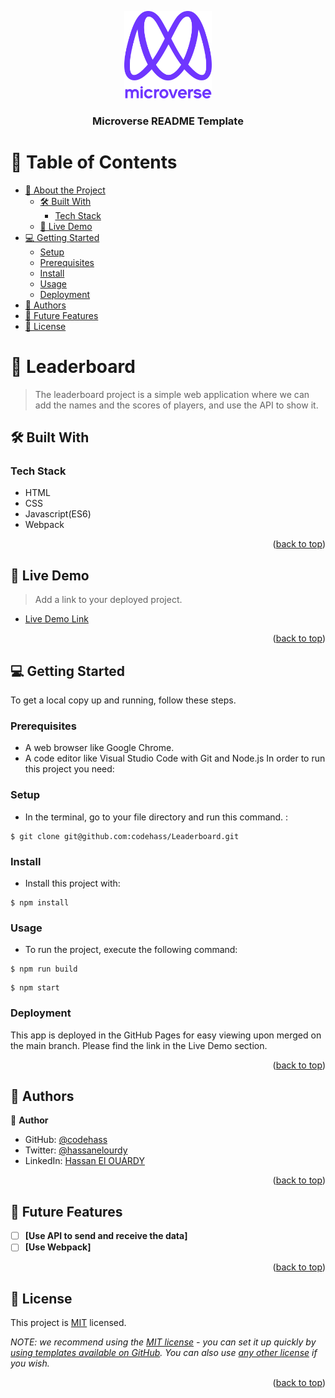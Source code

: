 <a name="readme-top"></a>



<div align="center">
  <img src="murple_logo.png" alt="logo" width="140"  height="auto" />
  <br/>

  <h3><b>Microverse README Template</b></h3>

</div>

# 📗 Table of Contents

- [📖 About the Project](#about-project)
  - [🛠 Built With](#built-with)
    - [Tech Stack](#tech-stack)
  - [🚀 Live Demo](#live-demo)
- [💻 Getting Started](#getting-started)
  - [Setup](#setup)
  - [Prerequisites](#prerequisites)
  - [Install](#install)
  - [Usage](#usage)
  - [Deployment](#triangular_flag_on_post-deployment)
- [👥 Authors](#authors)
- [🔭 Future Features](#future-features)
- [📝 License](#license)


# 📖 Leaderboard <a name="about-project"></a>

> The leaderboard project is a simple web application where we can add the names and the scores of players, and use the API to show it.

## 🛠 Built With <a name="built-with"></a>

### Tech Stack <a name="tech-stack"></a>
- HTML
- CSS
- Javascript(ES6)
- Webpack 

<p align="right">(<a href="#readme-top">back to top</a>)</p>

<!-- LIVE DEMO -->

## 🚀 Live Demo <a name="live-demo"></a>

> Add a link to your deployed project.

- [Live Demo Link](https://codehass.github.io/Leaderboard/dist/)

<p align="right">(<a href="#readme-top">back to top</a>)</p>

<!-- GETTING STARTED -->

## 💻 Getting Started <a name="getting-started"></a>


To get a local copy up and running, follow these steps.

### Prerequisites
-  A web browser like Google Chrome.
-  A code editor like Visual Studio Code with Git and Node.js
In order to run this project you need:

<!--
Example command:

```sh
 gem install rails
```
 -->

### Setup
- In the terminal, go to your file directory and run this command. : 

```
$ git clone git@github.com:codehass/Leaderboard.git
```
### Install

- Install this project with:

```
$ npm install
```
### Usage

- To run the project, execute the following command:
```
$ npm run build
```
```
$ npm start
```

### Deployment
This app is deployed in the GitHub Pages for easy viewing upon merged on the main branch.
Please find the link in the Live Demo section.

<p align="right">(<a href="#readme-top">back to top</a>)</p>

<!-- AUTHORS -->

## 👥 Authors <a name="authors"></a>

👤 **Author**

- GitHub: [@codehass](https://github.com/codehass)
- Twitter: [@hassanelourdy](https://twitter.com/hassanelourdy)
- LinkedIn: [Hassan El OUARDY](https://www.linkedin.com/in/hassan-el-ouardy-360b99169/)

<p align="right">(<a href="#readme-top">back to top</a>)</p>

<!-- FUTURE FEATURES -->

## 🔭 Future Features <a name="future-features"></a>

- [ ] **[Use API to send and receive the data]**
- [ ] **[Use Webpack]**

<p align="right">(<a href="#readme-top">back to top</a>)</p>



<!-- LICENSE -->

## 📝 License <a name="license"></a>

This project is [MIT](./LICENSE) licensed.

_NOTE: we recommend using the [MIT license](https://choosealicense.com/licenses/mit/) - you can set it up quickly by [using templates available on GitHub](https://docs.github.com/en/communities/setting-up-your-project-for-healthy-contributions/adding-a-license-to-a-repository). You can also use [any other license](https://choosealicense.com/licenses/) if you wish._

<p align="right">(<a href="#readme-top">back to top</a>)</p>
